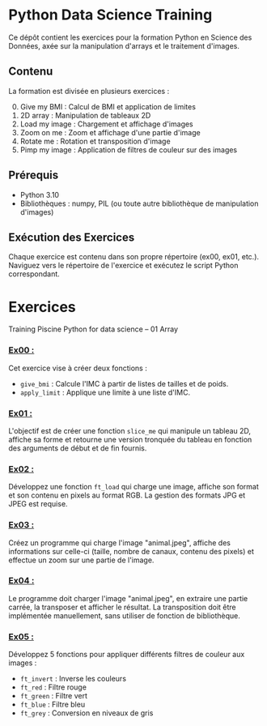 # Python Data Science Training

Ce dépôt contient les exercices pour la formation Python en Science des Données, axée sur la manipulation d'arrays et le traitement d'images.

## Contenu

La formation est divisée en plusieurs exercices :

0. Give my BMI : Calcul de BMI et application de limites
1. 2D array : Manipulation de tableaux 2D
2. Load my image : Chargement et affichage d'images
3. Zoom on me : Zoom et affichage d'une partie d'image
4. Rotate me : Rotation et transposition d'image
5. Pimp my image : Application de filtres de couleur sur des images

## Prérequis

- Python 3.10
- Bibliothèques : numpy, PIL (ou toute autre bibliothèque de manipulation d'images)

## Exécution des Exercices

Chaque exercice est contenu dans son propre répertoire (ex00, ex01, etc.). Naviguez vers le répertoire de l'exercice et exécutez le script Python correspondant.

# Exercices

Training Piscine Python for data science – 01 Array

### <ins>Ex00 : </ins>

Cet exercice vise à créer deux fonctions :

- `give_bmi` : Calcule l'IMC à partir de listes de tailles et de poids.
- `apply_limit` : Applique une limite à une liste d'IMC.

### <ins>Ex01 : </ins>

L'objectif est de créer une fonction `slice_me` qui manipule un tableau 2D, affiche sa forme et retourne une version tronquée du tableau en fonction des arguments de début et de fin fournis.

### <ins>Ex02 : </ins>

Développez une fonction `ft_load` qui charge une image, affiche son format et son contenu en pixels au format RGB. La gestion des formats JPG et JPEG est requise.

### <ins>Ex03 : </ins>

Créez un programme qui charge l'image "animal.jpeg", affiche des informations sur celle-ci (taille, nombre de canaux, contenu des pixels) et effectue un zoom sur une partie de l'image.

### <ins>Ex04 : </ins>

Le programme doit charger l'image "animal.jpeg", en extraire une partie carrée, la transposer et afficher le résultat. La transposition doit être implémentée manuellement, sans utiliser de fonction de bibliothèque.

### <ins>Ex05 : </ins>

Développez 5 fonctions pour appliquer différents filtres de couleur aux images :

- `ft_invert` : Inverse les couleurs
- `ft_red` : Filtre rouge
- `ft_green` : Filtre vert
- `ft_blue` : Filtre bleu
- `ft_grey` : Conversion en niveaux de gris
